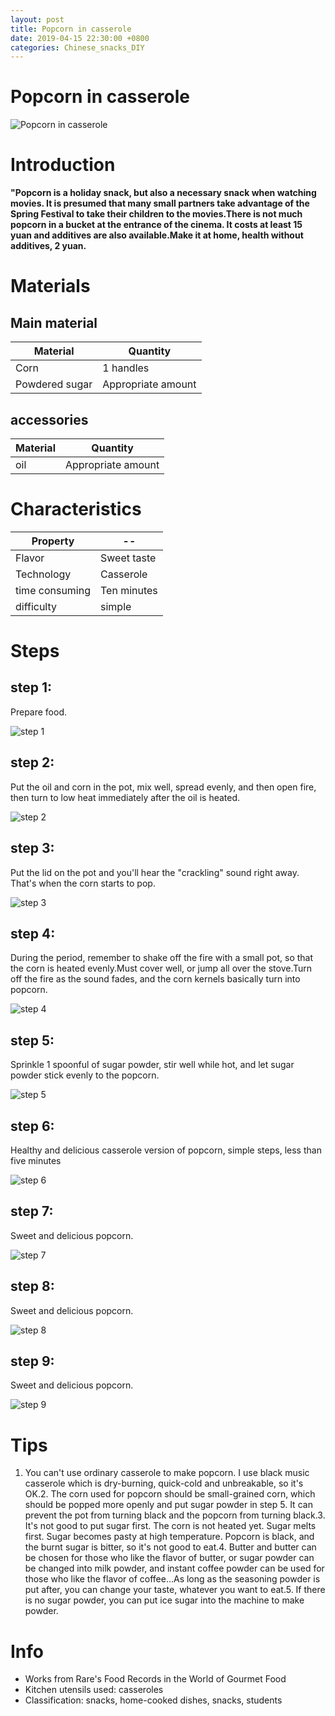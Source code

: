 ```yaml
---
layout: post
title: Popcorn in casserole
date: 2019-04-15 22:30:00 +0800
categories: Chinese_snacks_DIY
---
```


# Popcorn in casserole

![Popcorn in casserole]({{site.baseurl}}/img/444527/444527.jpg)

# Introduction

**"Popcorn is a holiday snack, but also a necessary snack when watching movies. It is presumed that many small partners take advantage of the Spring Festival to take their children to the movies.There is not much popcorn in a bucket at the entrance of the cinema. It costs at least 15 yuan and additives are also available.Make it at home, health without additives, 2 yuan.**

# Materials


## Main material

Material|Quantity
--|--
Corn|1 handles
Powdered sugar|Appropriate amount

## accessories

Material|Quantity
--|--
oil|Appropriate amount

# Characteristics

Property|--
--|--
Flavor|Sweet taste
Technology|Casserole
time consuming|Ten minutes
difficulty|simple

# Steps

## step 1:

Prepare food.

![step 1]({{site.baseurl}}/img/444527/1.jpg)

## step 2:

Put the oil and corn in the pot, mix well, spread evenly, and then open fire, then turn to low heat immediately after the oil is heated.

![step 2]({{site.baseurl}}/img/444527/2.jpg)

## step 3:

Put the lid on the pot and you'll hear the "crackling" sound right away. That's when the corn starts to pop.

![step 3]({{site.baseurl}}/img/444527/3.jpg)

## step 4:

During the period, remember to shake off the fire with a small pot, so that the corn is heated evenly.Must cover well, or jump all over the stove.Turn off the fire as the sound fades, and the corn kernels basically turn into popcorn.

![step 4]({{site.baseurl}}/img/444527/4.jpg)

## step 5:

Sprinkle 1 spoonful of sugar powder, stir well while hot, and let sugar powder stick evenly to the popcorn.

![step 5]({{site.baseurl}}/img/444527/5.jpg)

## step 6:

Healthy and delicious casserole version of popcorn, simple steps, less than five minutes

![step 6]({{site.baseurl}}/img/444527/6.jpg)

## step 7:

Sweet and delicious popcorn.

![step 7]({{site.baseurl}}/img/444527/7.jpg)

## step 8:

Sweet and delicious popcorn.

![step 8]({{site.baseurl}}/img/444527/8.jpg)

## step 9:

Sweet and delicious popcorn.

![step 9]({{site.baseurl}}/img/444527/9.jpg)

# Tips

1. You can't use ordinary casserole to make popcorn. I use black music casserole which is dry-burning, quick-cold and unbreakable, so it's OK.2. The corn used for popcorn should be small-grained corn, which should be popped more openly and put sugar powder in step 5. It can prevent the pot from turning black and the popcorn from turning black.3. It's not good to put sugar first. The corn is not heated yet. Sugar melts first. Sugar becomes pasty at high temperature. Popcorn is black, and the burnt sugar is bitter, so it's not good to eat.4. Butter and butter can be chosen for those who like the flavor of butter, or sugar powder can be changed into milk powder, and instant coffee powder can be used for those who like the flavor of coffee...As long as the seasoning powder is put after, you can change your taste, whatever you want to eat.5. If there is no sugar powder, you can put ice sugar into the machine to make powder.

# Info

- Works from Rare's Food Records in the World of Gourmet Food
- Kitchen utensils used: casseroles
- Classification: snacks, home-cooked dishes, snacks, students